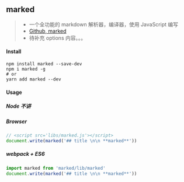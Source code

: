 ## marked
> * 一个全功能的 markdown 解析器，编译器，使用 JavaScript 编写
> * [Github, marked ](https://github.com/chjj/marked)
> * 待补充 options 内容。。。

#### Install
```shell
npm install marked --save-dev
npm i marked -g
# or
yarn add marked --dev
```

#### Usage

##### Node 不讲

##### Browser 
```js
// <script src='libs/marked.js'></script>
document.write(marked('## title \n\n **marked**'))
```

##### webpack + ES6
```js
import marked from 'marked/lib/marked'
document.write(marked('## title \n\n **marked**'))

```
